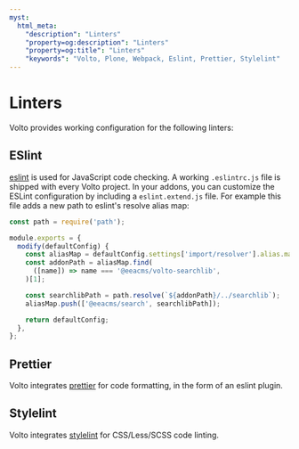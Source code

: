 ```yaml
---
myst:
  html_meta:
    "description": "Linters"
    "property=og:description": "Linters"
    "property=og:title": "Linters"
    "keywords": "Volto, Plone, Webpack, Eslint, Prettier, Stylelint"
---
```


# Linters

Volto provides working configuration for the following linters:

## ESlint

[eslint](https://eslint.org/) is used for JavaScript code checking. A working
`.eslintrc.js` file is shipped with every Volto project. In your addons, you
can customize the ESLint configuration by including a `eslint.extend.js` file.
For example this file adds a new path to eslint's resolve alias map:

```js
const path = require('path');

module.exports = {
  modify(defaultConfig) {
    const aliasMap = defaultConfig.settings['import/resolver'].alias.map;
    const addonPath = aliasMap.find(
      ([name]) => name === '@eeacms/volto-searchlib',
    )[1];

    const searchlibPath = path.resolve(`${addonPath}/../searchlib`);
    aliasMap.push(['@eeacms/search', searchlibPath]);

    return defaultConfig;
  },
};
```

## Prettier

Volto integrates [prettier](https://prettier.io/) for code formatting, in the
form of an eslint plugin.

## Stylelint

Volto integrates [stylelint](https://stylelint.io/) for CSS/Less/SCSS code
linting.
